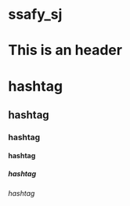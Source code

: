 # ssafy_sj

This is an header
=================

# hashtag
## hashtag
### hashtag
#### hashtag
##### hashtag
###### hashtag

